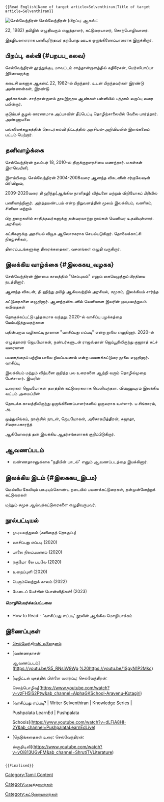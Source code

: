 ```{=mediawiki}
{{Read English|Name of target article=Selventhiran|Title of target article=Selventhiran}}
```
![செல்வேந்திரன்](Selventhiran.jpg "செல்வேந்திரன்") செல்வேந்திரன் (பிறப்பு: ஆகஸ்ட்
22, 1982) தமிழில் எழுதிவரும் எழுத்தாளர், கட்டுரையாளர், சொற்பொழிவாளர்.
இதழியலாளராக பணிபுரிந்தவர் தற்போது ஊடக ஒருங்கிணைப்பாளராக இருக்கிறார்.

## பிறப்பு, கல்வி {#பறபப_கலவ}

செல்வேந்திரன் தூத்துக்குடி மாவட்டம் சாத்தான்குளத்தில் கதிரேசன், மெர்ஸிபாப்பா இணையருக்கு
கடைசி மகனாக ஆகஸ்ட் 22, 1982-ல் பிறந்தார். உடன் பிறந்தவர்கள் இரண்டு அண்ணன்கள், இரண்டு
அக்காக்கள். சாத்தான்குளம் தூயஇருதய ஆண்கள் பள்ளியில் பத்தாம் வகுப்பு வரை பயின்றார்.
குடும்பச் சூழல் காரணமாக அப்பாவின் தீப்பெட்டி தொழிற்சாலையில் வேலை பார்த்தார். அண்ணாமலை
பல்கலைக்கழகத்தின் தொடர்கல்வி திட்டத்தில் அரசியல்-அறிவியலில் இளங்கலைப் பட்டம் பெற்றார்.

## தனிவாழ்க்கை

செல்வேந்திரன் நவம்பர் 18, 2010-ல் திருக்குறளரசியை மணந்தார். மகள்கள் இளவெயினி,
இளம்பிறை. செல்வேந்திரன் 2004-2008வரை ஆனந்த விகடனின் சர்குலேஷன் பிரிவிலும்,
2009-2020வரை தி ஹிந்து(ஆங்கில நாளிதழ்) விற்பனை மற்றும் விநியோகப் பிரிவில்
பணியாற்றினார். அர்த்தமண்டபம் என்ற நிறுவனத்தின் மூலம் இலக்கியம், வணிகம், சினிமா மற்றும்
பிற துறைகளில் சாதித்தவர்களுக்கு தன்வரலாற்று நூல்கள் வெளிவர உதவியுள்ளார். அரசியல்
கட்சிகளுக்கு அரசியல் வியூக ஆலோசகராக செயல்படுகிறார். தொலைக்காட்சி நிகழ்ச்சிகள்,
திரைப்படங்களுக்கு திரைக்கதைகள், வசனங்கள் எழுதி வருகிறார்.

## இலக்கிய வாழ்க்கை {#இலககய_வழகக}

செல்வேந்திரன் இளமை காலத்தில் \"செம்புலம்\" எனும் கையெழுத்துப் பிரதியை நடத்தினார்.
ஆனந்த விகடன், தி ஹிந்து தமிழ் ஆகியவற்றில் அரசியல், சமூகம், இலக்கியம் சார்ந்த
கட்டுரைகளை எழுதினார். ஆனந்தவிகடனில் வெளியான இவரின் முடியலத்துவம் கவிதைகள்
தொகுக்கப்பட்டு புத்தகமாக வந்தது. 2020-ல் வாசிப்பு பழக்கத்தை மேம்படுத்துவதற்கான
பதின்பருவ வழிகாட்டி நூலான "வாசிப்பது எப்படி" என்ற நூலை எழுதினார். 2020-ல்
எழுத்தாளர் ஜெயமோகன், நண்பர்களுடன் ராஜஸ்தான் ஜெய்பூரிலிருந்து குஜராத் கட்ச் வரையான
பயணத்தைப் பற்றிய பாலை நிலப்பயணம் என்ற பயணக்கட்டுரை நூலை எழுதினார். வாசிப்பு,
இலக்கியம் மற்றும் விற்பனை குறித்த பல உரைகளை ஆற்றி வரும் தொழில்முறை பேச்சாளர். இவரின்
உரைகள் ஜெயமோகன் தளத்தில் கட்டுரைகளாக வெளிவந்தன. விஷ்ணுபுரம் இலக்கிய வட்டம் அமைப்பின்
தொடக்க காலத்திலிருந்து ஒருங்கிணைப்பாளர்களில் ஒருவராக உள்ளார். ப சிங்காரம், அ.
முத்துலிங்கம், நாஞ்சில் நாடன், ஜெயமோகன், அசோகமித்திரன், சுஜாதா, சிவராமகாரந்த்
ஆகியோரைத் தன் இலக்கிய ஆதர்சங்களாகக் குறிப்பிடுகிறார்.

## ஆவணப்படம்

-   வண்ணதாசனுக்காக \"நதியின் பாடல்\" எனும் ஆவணப்படத்தை இயக்கினார்.

## இலக்கிய இடம் {#இலககய_இடம}

மெல்லிய கேலியும் பகடியும்கொண்ட நடையில் பயணக்கட்டுரைகள், தன்முன்னேற்றக் கட்டுரைகள்
மற்றும் சமூக ஆய்வுக்கட்டுரைகளை எழுதிவருபவர்.

## நூல்பட்டியல்

-   முடியலத்துவம் (கவிதைத் தொகுப்பு)
-   வாசிப்பது எப்படி (2020)
-   பாலை நிலப்பயணம் (2020)
-   நகுமோ லே பயலே (2020)
-   உறைப்புளி (2020)
-   பெரும்வெற்றுக் காலம் (2022)
-   மேடைப் பேச்சின் பொன்விதிகள்! (2023)

##### மொழிபெயர்க்கப்பட்டவை

-   How to Read - \'வாசிப்பது எப்படி\' நூலின் ஆங்கில மொழியாக்கம்

## இணைப்புகள்

-   [செல்வேந்திரன்: வலைதளம்](https://selventhiran.blogspot.com/)
-   [வண்ணதாசன்
    ஆவணப்படம்](https://youtu.be/S5_RNslW9Wg;%20https://youtu.be/1SgyN1P2Mkc)
-   [டிஜிட்டல் யுகத்தில் பிள்ளை வளர்ப்பு: செல்வேந்திரன்:
    சொற்பொழிவு](https://www.youtube.com/watch?v=yzFH5lS2Ptw&ab_channel=AlphaGKSchool-Aravenu-Kotagiri)
-   [வாசிப்பது எப்படி? \| Writer Selventhiran \| Knowledge Series \|
    Pushpalata LearnEd \| Pushpalata
    Schools](https://www.youtube.com/watch?v=dLFiA8HI-2Y&ab_channel=PushpalataLearnEdLive)
-   [நெடுங்கதைகள் உரை: செல்வேந்திரன்:
    ஸ்ருதிடிவி](https://www.youtube.com/watch?v=yOi813UGvFM&ab_channel=ShrutiTVLiterature)

```{=mediawiki}
{{Finalised}}
```
[Category:Tamil Content](Category:Tamil_Content "wikilink")
[Category:எழுத்தாளர்கள்](Category:எழுத்தாளர்கள் "wikilink")
[Category:கட்டுரையாளர்கள்](Category:கட்டுரையாளர்கள் "wikilink")
